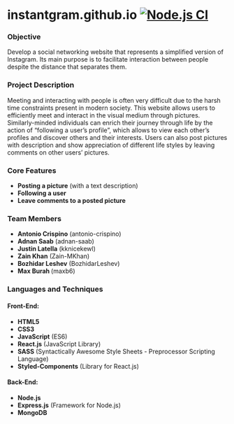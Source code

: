# **instantgram.github.io**  [![Node.js CI](https://github.com/SOEN341Project/instantgram.github.io/actions/workflows/node.js.yml/badge.svg?branch=main)](https://github.com/SOEN341Project/instantgram.github.io/actions/workflows/node.js.yml)

### Objective
Develop a social networking website that represents a simplified version of Instagram. Its main purpose is to facilitate interaction between people despite the distance that separates them. 

### Project Description
Meeting and interacting with people is often very difficult due to the harsh time constraints present in modern society. This website allows users to efficiently meet and interact in the visual medium through pictures. Similarly-minded individuals can enrich their journey through life by the action of “following a user’s profile”, which allows to view each other’s profiles and discover others and their interests. Users can also post pictures with description and show appreciation of different life styles by leaving comments on other users’ pictures.   

### Core Features
- <b>Posting a picture</b> (with a text description)
- <b>Following a user</b>
- <b>Leave comments to a posted picture</b>

### Team Members
- <b>Antonio Crispino</b> (antonio-crispino)
- <b>Adnan Saab</b> (adnan-saab)
- <b>Justin Latella</b> (kknicekewl)
- <b>Zain Khan</b> (Zain-MKhan)
- <b>Bozhidar Leshev</b> (BozhidarLeshev)
- <b>Max Burah </b> (maxb6) 

### Languages and Techniques
#### Front-End:
- <b>HTML5</b>
- <b>CSS3</b>
- <b>JavaScript</b> (ES6)
- <b>React.js</b> (JavaScript Library)
- <b>SASS</b> (Syntactically Awesome Style Sheets - Preprocessor Scripting Language)
- <b>Styled-Components</b> (Library for React.js)

#### Back-End:
- <b>Node.js</b>
- <b>Express.js</b> (Framework for Node.js)
- <b>MongoDB</b>
